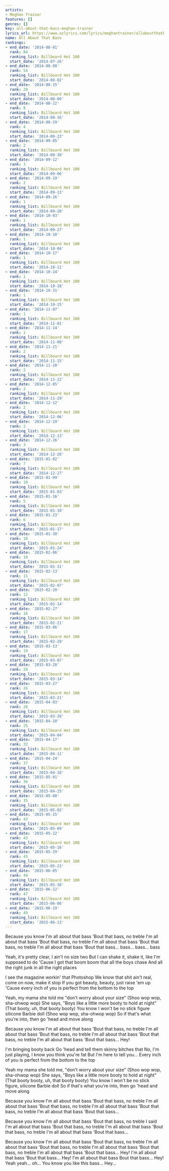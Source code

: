 ```yaml
---
artists:
- Meghan Trainor
features: []
genres: []
key: all-about-that-bass-meghan-trainor
lyrics_url: https://www.azlyrics.com/lyrics/meghantrainor/allaboutthatbass.html
name: All About That Bass
rankings:
- end_date: '2014-08-01'
  rank: 84
  ranking_list: Billboard Hot 100
  start_date: '2014-07-26'
- end_date: '2014-08-08'
  rank: 54
  ranking_list: Billboard Hot 100
  start_date: '2014-08-02'
- end_date: '2014-08-15'
  rank: 28
  ranking_list: Billboard Hot 100
  start_date: '2014-08-09'
- end_date: '2014-08-22'
  rank: 8
  ranking_list: Billboard Hot 100
  start_date: '2014-08-16'
- end_date: '2014-08-29'
  rank: 4
  ranking_list: Billboard Hot 100
  start_date: '2014-08-23'
- end_date: '2014-09-05'
  rank: 2
  ranking_list: Billboard Hot 100
  start_date: '2014-08-30'
- end_date: '2014-09-12'
  rank: 3
  ranking_list: Billboard Hot 100
  start_date: '2014-09-06'
- end_date: '2014-09-19'
  rank: 2
  ranking_list: Billboard Hot 100
  start_date: '2014-09-13'
- end_date: '2014-09-26'
  rank: 1
  ranking_list: Billboard Hot 100
  start_date: '2014-09-20'
- end_date: '2014-10-03'
  rank: 1
  ranking_list: Billboard Hot 100
  start_date: '2014-09-27'
- end_date: '2014-10-10'
  rank: 1
  ranking_list: Billboard Hot 100
  start_date: '2014-10-04'
- end_date: '2014-10-17'
  rank: 1
  ranking_list: Billboard Hot 100
  start_date: '2014-10-11'
- end_date: '2014-10-24'
  rank: 1
  ranking_list: Billboard Hot 100
  start_date: '2014-10-18'
- end_date: '2014-10-31'
  rank: 1
  ranking_list: Billboard Hot 100
  start_date: '2014-10-25'
- end_date: '2014-11-07'
  rank: 1
  ranking_list: Billboard Hot 100
  start_date: '2014-11-01'
- end_date: '2014-11-14'
  rank: 1
  ranking_list: Billboard Hot 100
  start_date: '2014-11-08'
- end_date: '2014-11-21'
  rank: 2
  ranking_list: Billboard Hot 100
  start_date: '2014-11-15'
- end_date: '2014-11-28'
  rank: 2
  ranking_list: Billboard Hot 100
  start_date: '2014-11-22'
- end_date: '2014-12-05'
  rank: 2
  ranking_list: Billboard Hot 100
  start_date: '2014-11-29'
- end_date: '2014-12-12'
  rank: 2
  ranking_list: Billboard Hot 100
  start_date: '2014-12-06'
- end_date: '2014-12-19'
  rank: 2
  ranking_list: Billboard Hot 100
  start_date: '2014-12-13'
- end_date: '2014-12-26'
  rank: 3
  ranking_list: Billboard Hot 100
  start_date: '2014-12-20'
- end_date: '2015-01-02'
  rank: 7
  ranking_list: Billboard Hot 100
  start_date: '2014-12-27'
- end_date: '2015-01-09'
  rank: 10
  ranking_list: Billboard Hot 100
  start_date: '2015-01-03'
- end_date: '2015-01-16'
  rank: 5
  ranking_list: Billboard Hot 100
  start_date: '2015-01-10'
- end_date: '2015-01-23'
  rank: 6
  ranking_list: Billboard Hot 100
  start_date: '2015-01-17'
- end_date: '2015-01-30'
  rank: 10
  ranking_list: Billboard Hot 100
  start_date: '2015-01-24'
- end_date: '2015-02-06'
  rank: 10
  ranking_list: Billboard Hot 100
  start_date: '2015-01-31'
- end_date: '2015-02-13'
  rank: 11
  ranking_list: Billboard Hot 100
  start_date: '2015-02-07'
- end_date: '2015-02-20'
  rank: 12
  ranking_list: Billboard Hot 100
  start_date: '2015-02-14'
- end_date: '2015-02-27'
  rank: 16
  ranking_list: Billboard Hot 100
  start_date: '2015-02-21'
- end_date: '2015-03-06'
  rank: 17
  ranking_list: Billboard Hot 100
  start_date: '2015-02-28'
- end_date: '2015-03-13'
  rank: 19
  ranking_list: Billboard Hot 100
  start_date: '2015-03-07'
- end_date: '2015-03-20'
  rank: 28
  ranking_list: Billboard Hot 100
  start_date: '2015-03-14'
- end_date: '2015-03-27'
  rank: 26
  ranking_list: Billboard Hot 100
  start_date: '2015-03-21'
- end_date: '2015-04-03'
  rank: 28
  ranking_list: Billboard Hot 100
  start_date: '2015-03-28'
- end_date: '2015-04-10'
  rank: 25
  ranking_list: Billboard Hot 100
  start_date: '2015-04-04'
- end_date: '2015-04-17'
  rank: 32
  ranking_list: Billboard Hot 100
  start_date: '2015-04-11'
- end_date: '2015-04-24'
  rank: 37
  ranking_list: Billboard Hot 100
  start_date: '2015-04-18'
- end_date: '2015-05-01'
  rank: 36
  ranking_list: Billboard Hot 100
  start_date: '2015-04-25'
- end_date: '2015-05-08'
  rank: 35
  ranking_list: Billboard Hot 100
  start_date: '2015-05-02'
- end_date: '2015-05-15'
  rank: 43
  ranking_list: Billboard Hot 100
  start_date: '2015-05-09'
- end_date: '2015-05-22'
  rank: 43
  ranking_list: Billboard Hot 100
  start_date: '2015-05-16'
- end_date: '2015-05-29'
  rank: 43
  ranking_list: Billboard Hot 100
  start_date: '2015-05-23'
- end_date: '2015-06-05'
  rank: 49
  ranking_list: Billboard Hot 100
  start_date: '2015-05-30'
- end_date: '2015-06-12'
  rank: 47
  ranking_list: Billboard Hot 100
  start_date: '2015-06-06'
- end_date: '2015-06-19'
  rank: 49
  ranking_list: Billboard Hot 100
  start_date: '2015-06-13'
---
```

Because you know I'm all about that bass
'Bout that bass, no treble
I'm all about that bass
'Bout that bass, no treble
I'm all about that bass
'Bout that bass, no treble
I'm all about that bass
'Bout that bass... bass... bass... bass

Yeah, it's pretty clear, I ain't no size two
But I can shake it, shake it, like I'm supposed to do
'Cause I got that boom boom that all the boys chase
And all the right junk in all the right places

I see the magazine workin' that Photoshop
We know that shit ain't real, come on now, make it stop
If you got beauty, beauty, just raise 'em up
'Cause every inch of you is perfect from the bottom to the top

Yeah, my mama she told me "don't worry about your size"
(Shoo wop wop, sha-ohwop wop)
She says, "Boys like a little more booty to hold at night"
(That booty, uh, that booty booty)
You know I won't be no stick figure silicone Barbie doll
(Shoo wop wop, sha-ohwop wop)
So if that's what you're into, then go 'head and move along

Because you know I'm all about that bass
'Bout that bass, no treble
I'm all about that bass
'Bout that bass, no treble
I'm all about that bass
'Bout that bass, no treble
I'm all about that bass
'Bout that bass... Hey!

I'm bringing booty back
Go 'head and tell them skinny bitches that
No, I'm just playing, I know you think you're fat
But I'm here to tell you...
Every inch of you is perfect from the bottom to the top

Yeah my mama she told me, "don't worry about your size"
(Shoo wop wop, sha-ohwop wop)
She says, "Boys like a little more booty to hold at night"
(That booty booty, uh, that booty booty)
You know I won't be no stick figure, silicone Barbie doll
So if that's what you're into, then go 'head and move along

Because you know I'm all about that bass
'Bout that bass, no treble
I'm all about that bass
'Bout that bass, no treble
I'm all about that bass
'Bout that bass, no treble
I'm all about that bass
'Bout that bass...

Because you know I'm all about that bass
'Bout that bass, no treble
I said I'm all about that bass
'Bout that bass, no treble
I'm all about that bass
'Bout that bass, no treble
I'm all about that bass
'Bout that bass...

Because you know I'm all about that bass
'Bout that bass, no treble
I'm all about that bass
'Bout that bass, no treble
I'm all about that bass
'Bout that bass, no treble
I'm all about that bass
'Bout that bass... Hey!
I'm all about that bass
'Bout that bass... Hey!
I'm all about that bass
Bout that bass...
Hey!
Yeah yeah... oh... You know you like this bass... Hey...

